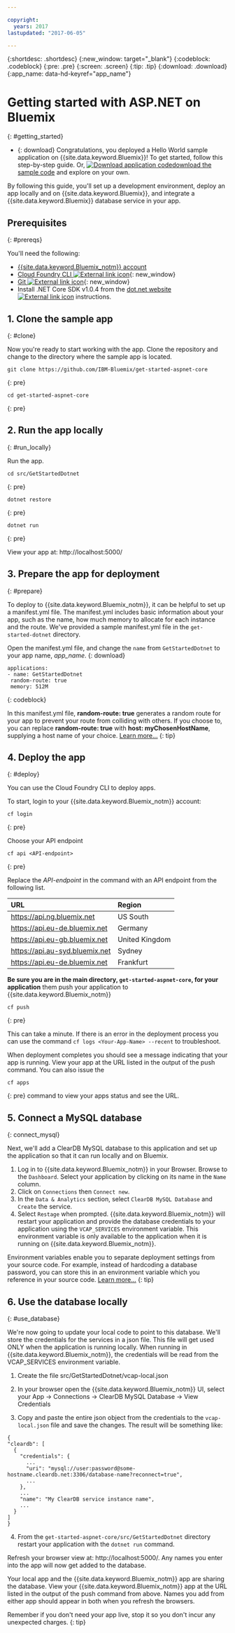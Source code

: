 ```yaml
---

copyright:
  years: 2017
lastupdated: "2017-06-05"

---
```


{:shortdesc: .shortdesc}
{:new_window: target="_blank"}
{:codeblock: .codeblock}
{:pre: .pre}
{:screen: .screen}
{:tip: .tip}
{:download: .download}
{:app_name: data-hd-keyref="app_name"}

# Getting started with ASP.NET on Bluemix
{: #getting_started}

* {: download} Congratulations, you deployed a Hello World sample application on {{site.data.keyword.Bluemix}}!  To get started, follow this step-by-step guide. Or, <a class="xref" href="http://bluemix.net" target="_blank" title="(Download sample code)"><img class="hidden" src="../../images/btn_starter-code.svg" alt="Download application code" />download the sample code</a> and explore on your own.

By following this guide, you'll set up a development environment, deploy an app locally and on {{site.data.keyword.Bluemix}}, and integrate a {{site.data.keyword.Bluemix}} database service in your app.

## Prerequisites
{: #prereqs}

You'll need the following:
* [{{site.data.keyword.Bluemix_notm}} account](https://console.ng.bluemix.net/registration/)
* [Cloud Foundry CLI ![External link icon](../../icons/launch-glyph.svg "External link icon")](https://github.com/cloudfoundry/cli#downloads){: new_window}
* [Git ![External link icon](../../icons/launch-glyph.svg "External link icon")](https://git-scm.com/downloads){: new_window}
* Install .NET Core SDK v1.0.4 from the [dot.net website ![External link icon](../../icons/launch-glyph.svg "External link icon")](https://www.microsoft.com/net/download/core) instructions.

## 1. Clone the sample app
{: #clone}

Now you're ready to start working with the app. Clone the repository and change to the directory where the sample app is located.
  ```
git clone https://github.com/IBM-Bluemix/get-started-aspnet-core
  ```
  {: pre}
  ```
cd get-started-aspnet-core
  ```
  {: pre}

## 2. Run the app locally
{: #run_locally}

Run the app.
  ```
cd src/GetStartedDotnet
  ```
  {: pre}
  ```
dotnet restore
  ```
  {: pre}
  ```
dotnet run
  ```
  {: pre}

View your app at: http://localhost:5000/

## 3. Prepare the app for deployment
{: #prepare}

To deploy to {{site.data.keyword.Bluemix_notm}}, it can be helpful to set up a manifest.yml file. The manifest.yml includes basic information about your app, such as the name, how much memory to allocate for each instance and the route. We've provided a sample manifest.yml file in the `get-started-dotnet` directory.

Open the manifest.yml file, and change the `name` from `GetStartedDotnet` to your app name, <var class="keyword varname" data-hd-keyref="app_name">app_name</var>.
{: download}

  ```
 applications:
 - name: GetStartedDotnet
   random-route: true
   memory: 512M
  ```
  {: codeblock}

In this manifest.yml file, **random-route: true** generates a random route for your app to prevent your route from colliding with others.  If you choose to, you can replace **random-route: true** with **host: myChosenHostName**, supplying a host name of your choice. [Learn more...](/docs/manageapps/depapps.html#appmanifest)
{: tip}

## 4. Deploy the app
{: #deploy}

You can use the Cloud Foundry CLI to deploy apps.

To start, login to your {{site.data.keyword.Bluemix_notm}} account:
  ```
cf login
  ```
  {: pre}

Choose your API endpoint
  ```
cf api <API-endpoint>
  ```
  {: pre}

Replace the *API-endpoint* in the command with an API endpoint from the following list.

|URL                             |Region          |
|:-------------------------------|:---------------|
| https://api.ng.bluemix.net     | US South       |
| https://api.eu-de.bluemix.net  | Germany        |
| https://api.eu-gb.bluemix.net  | United Kingdom |
| https://api.au-syd.bluemix.net | Sydney         |
| https://api.eu-de.bluemix.net | Frankfurt |

**Be sure you are in the main directory, `get-started-aspnet-core`, for your application**  them push your application to {{site.data.keyword.Bluemix_notm}}
  ```
cf push
  ```
  {: pre}

This can take a minute. If there is an error in the deployment process you can use the command `cf logs <Your-App-Name> --recent` to troubleshoot.

When deployment completes you should see a message indicating that your app is running.  View your app at the URL listed in the output of the push command.  You can also issue the
  ```
cf apps
  ```
  {: pre}
  command to view your apps status and see the URL.

## 5. Connect a MySQL database
{: connect_mysql}

Next, we'll add a ClearDB MySQL database to this application and set up the application so that it can run locally and on Bluemix.

1. Log in to {{site.data.keyword.Bluemix_notm}} in your Browser. Browse to the `Dashboard`. Select your application by clicking on its name in the `Name` column.
2. Click on `Connections` then `Connect new`.
2. In the `Data & Analytics` section, select `ClearDB MySQL Database` and `Create` the service.
3. Select `Restage` when prompted. {{site.data.keyword.Bluemix_notm}} will restart your application and provide the database credentials to your application using the `VCAP_SERVICES` environment variable. This environment variable is only available to the application when it is running on {{site.data.keyword.Bluemix_notm}}.

Environment variables enable you to separate deployment settings from your source code. For example, instead of hardcoding a database password, you can store this in an environment variable which you reference in your source code. [Learn more...](/docs/manageapps/depapps.html#app_env)
{: tip}

## 6. Use the database locally
{: #use_database}

We're now going to update your local code to point to this database. We'll store the credentials for the services in a json file. This file will get used ONLY when the application is running locally. When running in {{site.data.keyword.Bluemix_notm}}, the credentials will be read from the VCAP_SERVICES environment variable.

1. Create the file src/GetStartedDotnet/vcap-local.json

2. In your browser open the {{site.data.keyword.Bluemix_notm}} UI, select your App -> Connections -> ClearDB MySQL Database -> View Credentials

3. Copy and paste the entire json object from the credentials to the `vcap-local.json` file and save the changes.  The result will be something like:
  ```
  {
  "cleardb": [
    {
      "credentials": {
        ...
        "uri": "mysql://user:password@some-hostname.cleardb.net:3306/database-name?reconnect=true",
        ...
      },
      ...
      "name": "My ClearDB service instance name",
      ...
    }
  ]
}
  ```

4. From the `get-started-aspnet-core/src/GetStartedDotnet` directory restart your application with the 	`dotnet run` command.

  Refresh your browser view at: http://localhost:5000/. Any names you enter into the app will now get added to the database.

  Your local app and the {{site.data.keyword.Bluemix_notm}} app are sharing the database.  View your {{site.data.keyword.Bluemix_notm}} app at the URL listed in the output of the push command from above.  Names you add from either app should appear in both when you refresh the browsers.

Remember if you don't need your app live, stop it so you don't incur any unexpected charges.
{: tip}
